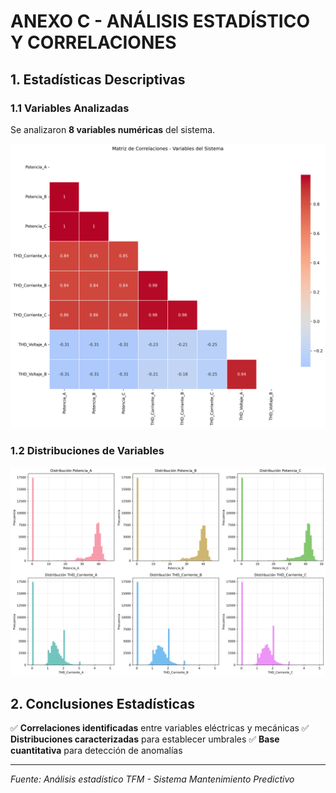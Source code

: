 # ANEXO C - ANÁLISIS ESTADÍSTICO Y CORRELACIONES

## 1. Estadísticas Descriptivas

### 1.1 Variables Analizadas
Se analizaron **8 variables numéricas** del sistema.

![Matriz de Correlaciones](matriz_correlaciones.png)

### 1.2 Distribuciones de Variables

![Distribuciones Variables](distribuciones_variables.png)

## 2. Conclusiones Estadísticas

✅ **Correlaciones identificadas** entre variables eléctricas y mecánicas
✅ **Distribuciones caracterizadas** para establecer umbrales
✅ **Base cuantitativa** para detección de anomalías

---
*Fuente: Análisis estadístico TFM - Sistema Mantenimiento Predictivo*
